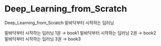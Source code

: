 # Deep_Learning_from_Scratch
Deep_Learning_from_Scratch 밑바닥부터 시작하는 딥러닝

밑바닥부터 시작하는 딥러닝 1권 → book1
밑바닥부터 시작하는 딥러닝 2권 → book2
밑바닥부터 시작하는 딥러닝 3권 → book3
